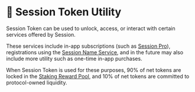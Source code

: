 # 🔁 Session Token Utility

Session Token can be used to unlock, access, or interact with certain services offered by Session.&#x20;

These services include in-app subscriptions (such as [Session Pro](session-pro.md)), registrations using the [Session Name Service](session-name-service/), and in the future may also include more utility such as one-time in-app purchases.&#x20;

When Session Token is used for these purposes, 90% of net tokens are locked in the [Staking Reward Pool](../staking-reward-pool.md), and 10% of net tokens are committed to protocol-owned liquidity.&#x20;

